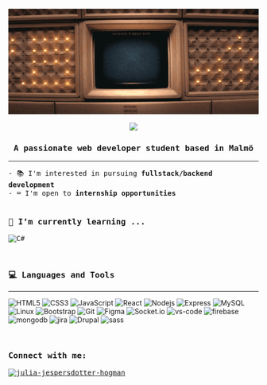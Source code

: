 
<p align="center" class="bg-black">
  <img src="https://github.com/juliajespersdotter/juliajespersdotter/blob/main/mother.webp" alt="animated" />
</p>

<!-- Typing SVG by DenverCoder1 - https://github.com/DenverCoder1/readme-typing-svg -->
<p align="center">
<a href="https://github.com/DenverCoder1/readme-typing-svg"><img src="https://readme-typing-svg.herokuapp.com/?lines=Hi+👋,+I'm+Julia+Jespersdotter++&font=Fira%20Code&center=true&width=440&height=45&color=03ff00&vCenter=true&size=22"></a>
</p>

<samp>
<h3 align="center">A passionate web developer student based in Malmö</h3>
<hr/>
</samp>

<!--<img src="https://github.com/juliajespersdotter/juliajespersdotter/blob/main/xenomorph.gif" width="250" align="right" alt="animated"/>-->

<samp>
- 📚 I'm interested in pursuing <b>fullstack/backend development</b><br>
- ⌨️ I'm open to <b>internship opportunities</b><br>
</samp>
  
 <br>

<samp>
<h3 align="left">🌱 I’m currently learning ...</h3>


![C#](https://img.shields.io/badge/Csharp-35495E?style=for-the-badge&logo=csharp&logoColor=03ff00&color=042a05)

</samp>

<br>
  
<samp>
<h3 align="left">💻 Languages and Tools</h3>
<hr/>
</samp>
  
![HTML5](https://img.shields.io/badge/-HTML5-1d1f21?style=for-the-badge&logo=HTML5&logoColor=03ff00&color=042a05)
![CSS3](https://img.shields.io/badge/-CSS3-1d1f21?style=for-the-badge&logo=css3&logoColor=03ff00&color=042a05)
![JavaScript](https://img.shields.io/badge/-JavaScript-1d1f21?style=for-the-badge&logo=javascript&logoColor=03ff00&color=042a05)
![React](https://img.shields.io/badge/React-20232A?style=for-the-badge&logo=react&logoColor=03ff00&color=042a05)
![Nodejs](https://img.shields.io/badge/-Nodejs-1d1f21?style=for-the-badge&logo=node.js&logoColor=03ff00&color=042a05)
![Express](https://img.shields.io/badge/-Express-1d1f21?style=for-the-badge&logo=express&logoColor=03ff00&color=042a05)
![MySQL](https://img.shields.io/badge/-MySQL-1d1f21?style=for-the-badge&logo=mysql&logoColor=03ff00&color=042a05)
![Linux](https://img.shields.io/badge/-Linux-1d1f21?style=for-the-badge&logo=linux&logoColor=03ff00&color=042a05)
![Bootstrap](https://img.shields.io/badge/-Bootstrap-1d1f21?style=for-the-badge&logo=bootstrap&logoColor=03ff00&color=042a05)
![Git](https://img.shields.io/badge/-Git-1d1f21?style=for-the-badge&logo=git&logoColor=03ff00&color=042a05)
![Figma](https://img.shields.io/badge/-Figma-1d1f21?style=for-the-badge&logo=figma&logoColor=03ff00&color=042a05)
![Socket.io](https://img.shields.io/badge/-Socket.io-1d1f21?style=for-the-badge&logo=socket.io&logoColor=03ff00&color=042a05)
![vs-code](https://img.shields.io/badge/-vscode-1d1f21?style=for-the-badge&logo=visualstudiocode&logoColor=03ff00&color=042a05)
![firebase](https://img.shields.io/badge/-Firebase-1d1f21?style=for-the-badge&logo=firebase&logoColor=03ff00&color=042a05)
![mongodb](https://img.shields.io/badge/-Mongodb-1d1f21?style=for-the-badge&logo=mongodb&logoColor=03ff00&color=042a05)
![jira](https://img.shields.io/badge/-jira-1d1f21?style=for-the-badge&logo=jira&logoColor=03ff00&color=042a05)
![Drupal](https://img.shields.io/badge/Drupal-35495E?style=for-the-badge&logo=drupal&logoColor=03ff00&color=042a05)
![sass](https://img.shields.io/badge/sass-35495E?style=for-the-badge&logo=sass&logoColor=03ff00&color=042a05)





<br>

<samp>
<h3 align="left">Connect with me:</h3>
<p align="left">
<a href="https://linkedin.com/in/julia-jespersdotter-hogman" target="blank"><img align="center" src="https://raw.githubusercontent.com/rahuldkjain/github-profile-readme-generator/master/src/images/icons/Social/linked-in-alt.svg" alt="julia-jespersdotter-hogman" height="30" width="40" /></a>
</p>
</samp>

